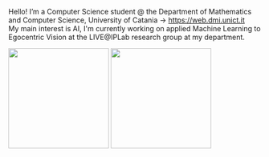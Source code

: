 Hello! I’m a Computer Science student @ the Department of Mathematics and Computer Science, University of Catania -> https://web.dmi.unict.it <br>
My main interest is AI, I'm currently working on applied Machine Learning to Egocentric Vision at the LIVE@IPLab research group at my department.

<!---
  // ////          //              //
  //     ///       //  //      //  //
  //        //     //    //  //    //
  //        //     //      //      //
  //        //     //              //
  //     ///       //              //
  // ////          //              //
--->

<a>
  <img height=200 align="center" src="https://github-readme-stats.vercel.app/api?username=danielemateria" />
</a>
<a>
  <img height=200 align="center" src="https://github-readme-stats.vercel.app/api/top-langs?username=danielemateria&layout=compact&langs_count=8&card_width=320" />
</a>
